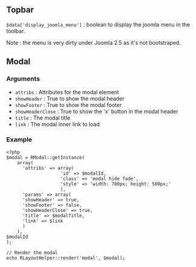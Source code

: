 ## Topbar

`$data['display_joomla_menu']` : boolean to display the joomla menu in the toolbar.

Note : the menu is very dirty under Joomla 2.5 as it's not bootstraped.

## Modal

### Arguments

- `attribs` : Attributes for the modal element
- `showHeader` : True to show the modal header
- `showFooter` : True to show the modal footer
- `showHeaderClose` : True to show the 'x' button in the modal header
- `title` : The modal title
- `link` : The modal inner link to load

### Example

```
<?php
$modal = RModal::getInstance(
    array(
      'attribs' => array(
                    'id' => $modalId,
                    'class' => 'modal hide fade',
                    'style' => 'width: 700px; height: 500px;'
                    ),
      'params' => array(
      'showHeader' => true,
      'showFooter' => false,
      'showHeaderClose' => true,
      'title' => $modalTitle,
      'link' => $link
      )
    ),
$modalId
);

// Render the modal
echo RLayoutHelper::render('modal', $modal);
```